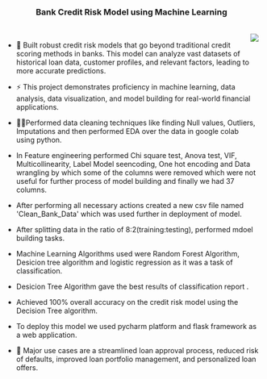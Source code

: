 <h3 align="center">Bank Credit Risk Model using Machine Learning</h3>
<br/>

<img  align="right" src="https://www.shutterstock.com/image-vector/credit-risk-word-cloud-collage-260nw-1167365344.jpg" />

-  🔭 Built robust credit risk models that go beyond traditional credit scoring methods in banks. This model 
  can analyze vast datasets of historical loan data, customer profiles, and relevant factors, leading to 
  more accurate predictions.

- ⚡ This project demonstrates proficiency in machine learning, data analysis, data visualization, and model 
  building for real-world financial applications.

- 👨‍💻Performed data cleaning techniques like finding Null values, Outliers, Imputations and then performed EDA over the data in google colab using python.

- In Feature engineering performed Chi square test, Anova test, VIF, Multicollinearity, Label Model seencoding, One hot encoding and Data wrangling by which some of the columns were removed which were not useful for further process of model building and finally we had 37 columns.

- After performing all necessary actions created a new csv file named 'Clean_Bank_Data' which was used further in deployment of model.

- After splitting data in the ratio of 8:2(training:testing), performed mdoel building tasks.

- Machine Learning Algorithms used were Random Forest Algorithm, Desicion tree algorithm and logistic regression as it was a task of classification.

- Desicion Tree Algorithm gave the best results of classification report .

-  Achieved 100% overall accuracy on the credit risk model using the Decision Tree algorithm.

-  To deploy this model we used pycharm platform and flask framework as a web application.
 
- 🌱 Major use cases are a streamlined loan approval process, reduced risk of defaults, improved loan 
  portfolio management, and personalized loan offers. 

